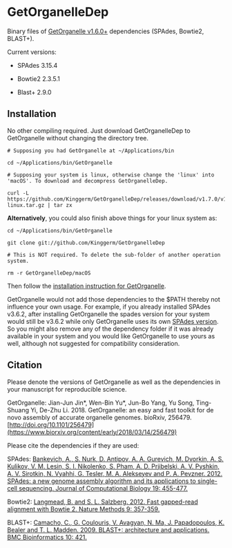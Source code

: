 # GetOrganelleDep

Binary files of [GetOrganelle v1.6.0+](https://github.com/Kinggerm/GetOrganelle) dependencies (SPAdes, Bowtie2, BLAST+).

Current versions:

* SPAdes	3.15.4

* Bowtie2	2.3.5.1

* Blast+	2.9.0


## Installation

No other compiling required. Just download GetOrganelleDep to GetOrganelle without changing the directory tree. 

    # Supposing you had GetOrganelle at ~/Applications/bin
    
    cd ~/Applications/bin/GetOrganelle
    
    # Supposing your system is linux, otherwise change the 'linux' into 'macOS'. To download and decompress GetOrganelleDep.
    
    curl -L https://github.com/Kinggerm/GetOrganelleDep/releases/download/v1.7.0/v1.7.0-linux.tar.gz | tar zx

<b>Alternatively</b>, you could also finish above things for your linux system as:

    cd ~/Applications/bin/GetOrganelle
    
    git clone git://github.com/Kinggerm/GetOrganelleDep
    
    # This is NOT required. To delete the sub-folder of another operation system. 
    
    rm -r GetOrganelleDep/macOS
    
Then follow the [installation instruction for GetOrganelle](https://github.com/Kinggerm/GetOrganelle#installation).

GetOrganelle would not add those dependencies to the $PATH thereby not influence your own usage. For example, if you already installed SPAdes v3.6.2, after installing GetOrganelle the spades version for your system would still be v3.6.2 while only GetOrganelle uses its own [SPAdes version](https://github.com/Kinggerm/GetOrganelleDep/linux/SPAdes/share/spades/VERSION). So you might also remove any of the dependency folder if it was already available in your system and you would like GetOrganelle to use yours as well, although not suggested for compatibility consideration.

## Citation

Please denote the versions of GetOrganelle as well as the dependencies in your manuscript for reproducible science.

GetOrganelle: Jian-Jun Jin*, Wen-Bin Yu*, Jun-Bo Yang, Yu Song, Ting-Shuang Yi, De-Zhu Li. 2018. GetOrganelle: an easy and fast toolkit for de novo assembly of accurate organelle genomes. bioRxiv, 256479. [http://doi.org/10.1101/256479](https://www.biorxiv.org/content/early/2018/03/14/256479)

Please cite the dependencies if they are used:

SPAdes: [Bankevich, A., S. Nurk, D. Antipov, A. A. Gurevich, M. Dvorkin, A. S. Kulikov, V. M. Lesin, S. I. Nikolenko, S. Pham, A. D. Prjibelski, A. V. Pyshkin, A. V. Sirotkin, N. Vyahhi, G. Tesler, M. A. Alekseyev and P. A. Pevzner. 2012. SPAdes: a new genome assembly algorithm and its applications to single-cell sequencing. Journal of Computational Biology 19: 455-477.](https://www.liebertpub.com/doi/abs/10.1089/cmb.2012.0021)

Bowtie2: [Langmead, B. and S. L. Salzberg. 2012. Fast gapped-read alignment with Bowtie 2. Nature Methods 9: 357-359.](https://www.nature.com/articles/nmeth.1923)

BLAST+: [Camacho, C., G. Coulouris, V. Avagyan, N. Ma, J. Papadopoulos, K. Bealer and T. L. Madden. 2009. BLAST+: architecture and applications. BMC Bioinformatics 10: 421.](https://bmcbioinformatics.biomedcentral.com/articles/10.1186/1471-2105-10-421)
